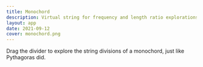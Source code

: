 ```yaml
---
title: Monochord
description: Virtual string for frequency and length ratio explorations
layout: app
date: 2021-09-12
cover: monochord.png
---
```


<script setup>
import { defineClientComponent } from 'vitepress'

const SoundMonochord = defineClientComponent(() => {
  return import('./SoundMonochord.vue')
})
</script>

<SoundMonochord />

Drag the divider to explore the string divisions of a monochord, just like Pythagoras did.
